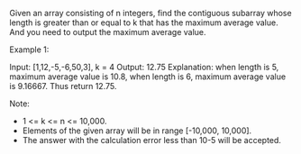 Given an array consisting of n integers, find the contiguous subarray whose length is greater than or equal to k that has the maximum average value. And you need to output the maximum average value.

Example 1:

Input: [1,12,-5,-6,50,3], k = 4
Output: 12.75
Explanation:
when length is 5, maximum average value is 10.8,
when length is 6, maximum average value is 9.16667.
Thus return 12.75.

Note:

* 1 <= k <= n <= 10,000.
* Elements of the given array will be in range [-10,000, 10,000].
* The answer with the calculation error less than 10-5 will be accepted.
